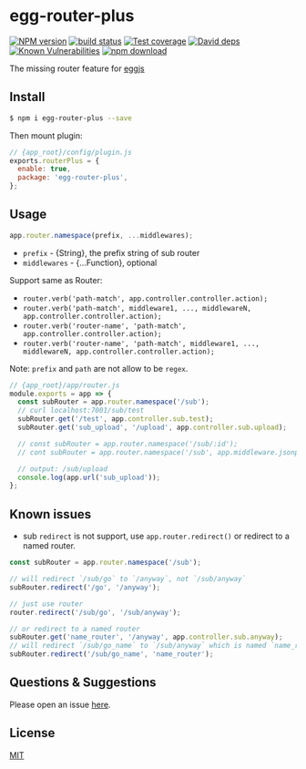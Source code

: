 # egg-router-plus

[![NPM version][npm-image]][npm-url]
[![build status][travis-image]][travis-url]
[![Test coverage][codecov-image]][codecov-url]
[![David deps][david-image]][david-url]
[![Known Vulnerabilities][snyk-image]][snyk-url]
[![npm download][download-image]][download-url]

[npm-image]: https://img.shields.io/npm/v/egg-router-plus.svg?style=flat-square
[npm-url]: https://npmjs.org/package/egg-router-plus
[travis-image]: https://img.shields.io/travis/atian25/egg-router-plus.svg?style=flat-square
[travis-url]: https://travis-ci.org/atian25/egg-router-plus
[codecov-image]: https://img.shields.io/codecov/c/github/atian25/egg-router-plus.svg?style=flat-square
[codecov-url]: https://codecov.io/github/atian25/egg-router-plus?branch=master
[david-image]: https://img.shields.io/david/atian25/egg-router-plus.svg?style=flat-square
[david-url]: https://david-dm.org/atian25/egg-router-plus
[snyk-image]: https://snyk.io/test/npm/egg-router-plus/badge.svg?style=flat-square
[snyk-url]: https://snyk.io/test/npm/egg-router-plus
[download-image]: https://img.shields.io/npm/dm/egg-router-plus.svg?style=flat-square
[download-url]: https://npmjs.org/package/egg-router-plus

The missing router feature for [eggjs](https://eggjs.org)

## Install

```bash
$ npm i egg-router-plus --save
```

Then mount plugin:

```js
// {app_root}/config/plugin.js
exports.routerPlus = {
  enable: true,
  package: 'egg-router-plus',
};
```

## Usage

```js
app.router.namespace(prefix, ...middlewares);
```

- `prefix` - {String}, the prefix string of sub router
- `middlewares` - {...Function}, optional

Support same as Router:

- `router.verb('path-match', app.controller.controller.action);`
- `router.verb('path-match', middleware1, ..., middlewareN, app.controller.controller.action);`
- `router.verb('router-name', 'path-match', app.controller.controller.action);`
- `router.verb('router-name', 'path-match', middleware1, ..., middlewareN, app.controller.controller.action);`

Note: `prefix` and `path` are not allow to be `regex`.

```js
// {app_root}/app/router.js
module.exports = app => {
  const subRouter = app.router.namespace('/sub');
  // curl localhost:7001/sub/test
  subRouter.get('/test', app.controller.sub.test);
  subRouter.get('sub_upload', '/upload', app.controller.sub.upload);

  // const subRouter = app.router.namespace('/sub/:id');
  // cont subRouter = app.router.namespace('/sub', app.middleware.jsonp());

  // output: /sub/upload
  console.log(app.url('sub_upload'));
};
```

## Known issues

- sub `redirect` is not support, use `app.router.redirect()` or redirect to a named router.

```js
const subRouter = app.router.namespace('/sub');

// will redirect `/sub/go` to `/anyway`, not `/sub/anyway`
subRouter.redirect('/go', '/anyway');

// just use router
router.redirect('/sub/go', '/sub/anyway');

// or redirect to a named router
subRouter.get('name_router', '/anyway', app.controller.sub.anyway);
// will redirect `/sub/go_name` to `/sub/anyway` which is named `name_router`
subRouter.redirect('/sub/go_name', 'name_router');
```

## Questions & Suggestions

Please open an issue [here](https://github.com/atian25/egg-router-plus/issues).

## License

[MIT](LICENSE)
